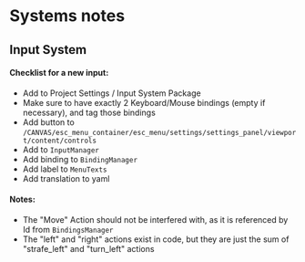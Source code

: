 # Systems notes

## Input System

#### Checklist for a new input:

- Add to Project Settings / Input System Package
- Make sure to have exactly 2 Keyboard/Mouse bindings (empty if necessary), and tag those bindings
- Add button to `/CANVAS/esc_menu_container/esc_menu/settings/settings_panel/viewport/content/controls`
- Add to `InputManager`
- Add binding to `BindingManager`
- Add label to `MenuTexts`
- Add translation to yaml

#### Notes:

- The "Move" Action should not be interfered with, as it is referenced by Id from `BindingsManager`
- The "left" and "right" actions exist in code, but they are just the sum of "strafe_left" and "turn_left" actions
